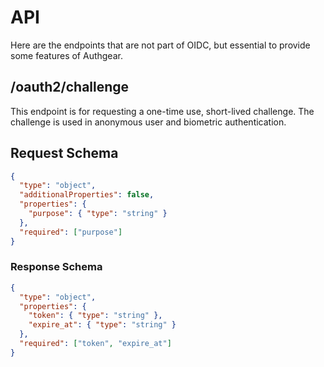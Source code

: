 # API

Here are the endpoints that are not part of OIDC, but essential to provide some features of Authgear.

## /oauth2/challenge

This endpoint is for requesting a one-time use, short-lived challenge.
The challenge is used in anonymous user and biometric authentication.

## Request Schema

```json
{
  "type": "object",
  "additionalProperties": false,
  "properties": {
    "purpose": { "type": "string" }
  },
  "required": ["purpose"]
}
```

### Response Schema

```json
{
  "type": "object",
  "properties": {
    "token": { "type": "string" },
    "expire_at": { "type": "string" }
  },
  "required": ["token", "expire_at"]
}
```
